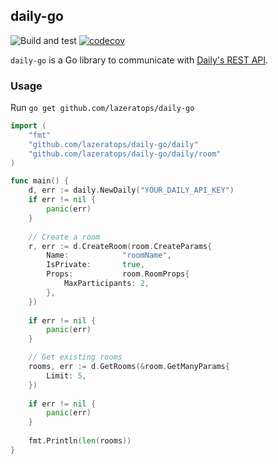 ## daily-go

![Build and test](https://github.com/lazeratops/daily-go/actions/workflows/build-and-test.yml/badge.svg)
[![codecov](https://codecov.io/gh/lazeratops/daily-go/branch/main/graph/badge.svg?token=LM3KMNT197)](https://codecov.io/gh/lazeratops/daily-go)

`daily-go` is a Go library to communicate with [Daily's REST API](https://docs.daily.co/reference/rest-api).


### Usage

Run `go get github.com/lazeratops/daily-go`

```go
import (
    "fmt"
    "github.com/lazeratops/daily-go/daily"
    "github.com/lazeratops/daily-go/daily/room"
)

func main() {
    d, err := daily.NewDaily("YOUR_DAILY_API_KEY")
    if err != nil {
        panic(err)
    }
	
    // Create a room
    r, err := d.CreateRoom(room.CreateParams{
        Name:            "roomName",
        IsPrivate:       true,
        Props:           room.RoomProps{
            MaxParticipants: 2,
        },
    })
	
    if err != nil {
        panic(err)
    }

    // Get existing rooms
    rooms, err := d.GetRooms(&room.GetManyParams{
        Limit: 5,
    })
	
    if err != nil {
        panic(err)
    }
    
    fmt.Println(len(rooms))
}
```